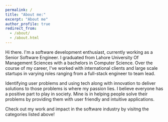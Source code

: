 ```yaml
---
permalink: /
title: "About me:"
excerpt: "About me"
author_profile: true
redirect_from: 
  - /about/
  - /about.html
---
```


Hi there. I'm a software development enthusiast, currently working as a Senior Software Engineer. I graduated from Lahore University Of Management Sciences with a bachelors in Computer Science. Over the course of my career, I've worked with international clients and large scale startups in varying roles ranging from a full-stack engineer to team lead.

Identifying user problems and using tech along with innovation to deliver solutions to those problems is where my passion lies. I believe everyone has a positive part to play in society. Mine is in helping people solve their problems by providing them with user friendly and intuitive applications.

Check out my work and impact in the software industry by visitng the categories listed above!
